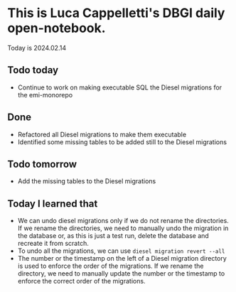 

# This is Luca Cappelletti's DBGI daily open-notebook.

Today is 2024.02.14

## Todo today

* Continue to work on making executable SQL the Diesel migrations for the emi-monorepo

## Done

* Refactored all Diesel migrations to make them executable
* Identified some missing tables to be added still to the Diesel migrations

## Todo tomorrow

* Add the missing tables to the Diesel migrations

## Today I learned that

- We can undo diesel migrations only if we do not rename the directories. If we rename the directories, we need to manually undo the migration in the database or, as this is just a test run, delete the database and recreate it from scratch.
- To undo all the migrations, we can use `diesel migration revert --all`
- The number or the timestamp on the left of a Diesel migration directory is used to enforce the order of the migrations. If we rename the directory, we need to manually update the number or the timestamp to enforce the correct order of the migrations.